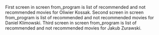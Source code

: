 First screen in screen from_program is list of recommended and not recommended movies for Oliwier Kossak.
Second screen in screen from_program is list of recommended and not recommended movies for Daniel Klimowski.
Third screen in screen from_program is list of recommended and not recommended movies for Jakub Zurawski.

